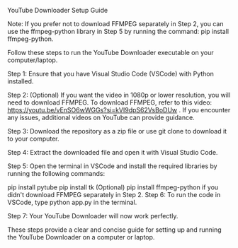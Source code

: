 YouTube Downloader Setup Guide

Note: If you prefer not to download FFMPEG separately in Step 2, you can use the ffmpeg-python library in Step 5 by running the command: pip install ffmpeg-python.

Follow these steps to run the YouTube Downloader executable on your computer/laptop.

Step 1: Ensure that you have Visual Studio Code (VSCode) with Python installed.

Step 2: (Optional) If you want the video in 1080p or lower resolution, you will need to download FFMPEG. To download FFMPEG, refer to this video: https://youtu.be/vEnSO6wWGGs?si=kVI9dpS62VsBoDUw . If you encounter any issues, additional videos on YouTube can provide guidance.

Step 3: Download the repository as a zip file or use git clone to download it to your computer.

Step 4: Extract the downloaded file and open it with Visual Studio Code.

Step 5: Open the terminal in VSCode and install the required libraries by running the following commands:

pip install pytube
pip install tk
(Optional) pip install ffmpeg-python if you didn't download FFMPEG separately in Step 2.
Step 6: To run the code in VSCode, type python app.py in the terminal.

Step 7: Your YouTube Downloader will now work perfectly.

These steps provide a clear and concise guide for setting up and running the YouTube Downloader on a computer or laptop.
